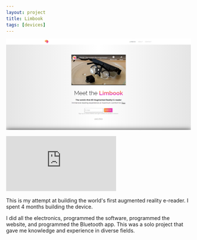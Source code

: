 ```yaml
---
layout: project
title: Limbook
tags: [devices]
---
```


![image tooltip here](/assets/images/limbook.png)

<div class="responsive-video">
    <iframe src="https://www.youtube.com/embed/Qodbpkcijyw?si=x_KQXt4cI_dVIIO6" title="YouTube video player" frameborder="0" allow="accelerometer; autoplay; clipboard-write; encrypted-media; gyroscope; picture-in-picture; web-share" allowfullscreen></iframe>
</div>

<p>This is my attempt at building the world's first augmented reality e-reader. I spent 4 months building the device.</p>

<p>I did all the electronics, programmed the software, programmed the website, and programmed the Bluetooth app. This was a solo project that gave me knowledge and experience in diverse fields.</p>